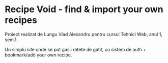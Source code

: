 # Recipe Void - find & import your own recipes

Proiect realizat de Lungu Vlad Alexandru pentru cursul Tehnici Web, anul 1, sem.1.

Un simplu site unde se pot gasii retete de gatit, cu sistem de auth + bookmark/add your own recipe.
